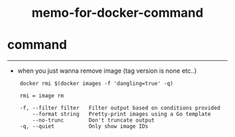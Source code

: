 <h1 align="center">memo-for-docker-command</h1>

# command 
***
- when you just wanna remove image (tag version is none etc..)

```
    docker rmi $(docker images -f 'dangling=true' -q)
```
        rmi = image rm
        
        -f, --filter filter   Filter output based on conditions provided
            --format string   Pretty-print images using a Go template
            --no-trunc        Don't truncate output
        -q, --quiet           Only show image IDs
